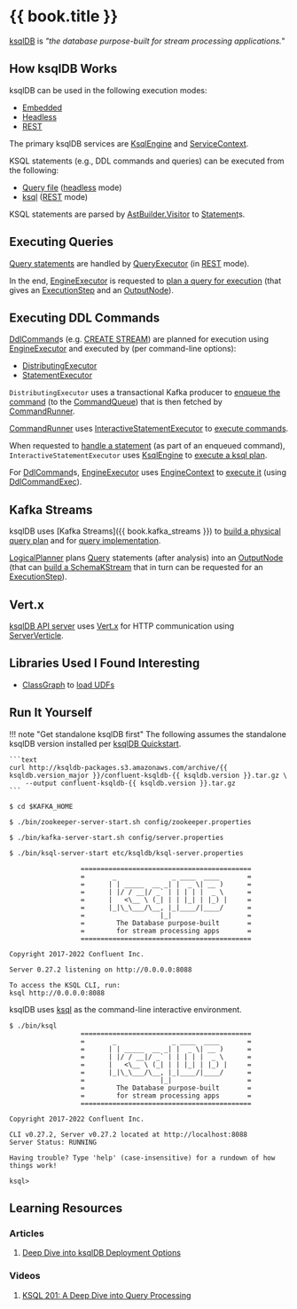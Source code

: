 # {{ book.title }}

[ksqlDB](https://ksqldb.io/) is _"the database purpose-built for stream processing applications._"

## How ksqlDB Works

ksqlDB can be used in the following execution modes:

* [Embedded](embedded/index.md)
* [Headless](headless/index.md)
* [REST](rest/index.md)

The primary ksqlDB services are [KsqlEngine](KsqlEngine.md) and [ServiceContext](ServiceContext.md).

KSQL statements (e.g., DDL commands and queries) can be executed from the following:

* [Query file](rest/ServerOptions.md#queries-file) ([headless](headless/index.md) mode)
* [ksql](cli/Ksql.md) ([REST](rest/index.md) mode)

KSQL statements are parsed by [AstBuilder.Visitor](parser/AstBuilder.Visitor.md) to [Statement](parser/Statement.md)s.

## Executing Queries

[Query statements](parser/Query.md) are handled by [QueryExecutor](rest/QueryExecutor.md#handleQuery) (in [REST](rest/index.md) mode).

In the end, [EngineExecutor](EngineExecutor.md) is requested to [plan a query for execution](EngineExecutor.md#planQuery) (that gives an [ExecutionStep](ExecutionStep.md) and an [OutputNode](planner/OutputNode.md)).

## Executing DDL Commands

[DdlCommand](DdlCommand.md)s (e.g. [CREATE STREAM](parser/CreateStream.md)) are planned for execution using [EngineExecutor](EngineExecutor.md#plan) and executed by (per command-line options):

* [DistributingExecutor](rest/DistributingExecutor.md#execute)
* [StatementExecutor](rest/StatementExecutor.md#handleExecutableDdl)

`DistributingExecutor` uses a transactional Kafka producer to [enqueue the command](rest/CommandQueue.md#enqueueCommand) (to the [CommandQueue](#commandQueue)) that is then fetched by [CommandRunner](rest/CommandRunner.md#fetchAndRunCommands).

[CommandRunner](rest/CommandRunner.md) uses [InteractiveStatementExecutor](rest/InteractiveStatementExecutor.md) to [execute commands](rest/CommandRunner.md#executeStatement).

When requested to [handle a statement](rest/InteractiveStatementExecutor.md#handleStatement) (as part of an enqueued command), `InteractiveStatementExecutor` uses [KsqlEngine](KsqlEngine.md) to [execute a ksql plan](KsqlEngine.md#execute).

For [DdlCommand](DdlCommand.md)s, [EngineExecutor](EngineExecutor.md) uses [EngineContext](EngineContext.md) to [execute it](EngineContext.md#executeDdl) (using [DdlCommandExec](DdlCommandExec.md#execute)).

## Kafka Streams

ksqlDB uses [Kafka Streams]({{ book.kafka_streams }}) to [build a physical query plan](QueryEngine.md#buildPhysicalPlan) and for [query implementation](QueryBuilder.md#buildQueryImplementation).

[LogicalPlanner](planner/LogicalPlanner.md#buildPersistentLogicalPlan) plans [Query](parser/Query.md) statements (after analysis) into an [OutputNode](planner/OutputNode.md) (that can [build a SchemaKStream](planner/PlanNode.md#buildStream) that in turn can be requested for an [ExecutionStep](SchemaKStream.md#getSourceStep)).

## Vert.x

[ksqlDB API server](api/Server.md) uses [Vert.x](https://vertx.io/) for HTTP communication using [ServerVerticle](api/ServerVerticle.md).

## Libraries Used I Found Interesting

* [ClassGraph](https://github.com/classgraph/classgraph) to [load UDFs](functions/UserFunctionLoader.md#loadFunctions)

## Run It Yourself

!!! note "Get standalone ksqlDB first"
    The following assumes the standalone ksqlDB version installed per [ksqlDB Quickstart](https://ksqldb.io/quickstart-standalone-tarball.html#quickstart-content).

    ```text
    curl http://ksqldb-packages.s3.amazonaws.com/archive/{{ ksqldb.version_major }}/confluent-ksqldb-{{ ksqldb.version }}.tar.gz \
        --output confluent-ksqldb-{{ ksqldb.version }}.tar.gz
    ```

```console
$ cd $KAFKA_HOME

$ ./bin/zookeeper-server-start.sh config/zookeeper.properties

$ ./bin/kafka-server-start.sh config/server.properties

$ ./bin/ksql-server-start etc/ksqldb/ksql-server.properties

                  ===========================================
                  =       _              _ ____  ____       =
                  =      | | _____  __ _| |  _ \| __ )      =
                  =      | |/ / __|/ _` | | | | |  _ \      =
                  =      |   <\__ \ (_| | | |_| | |_) |     =
                  =      |_|\_\___/\__, |_|____/|____/      =
                  =                   |_|                   =
                  =        The Database purpose-built       =
                  =        for stream processing apps       =
                  ===========================================

Copyright 2017-2022 Confluent Inc.

Server 0.27.2 listening on http://0.0.0.0:8088

To access the KSQL CLI, run:
ksql http://0.0.0.0:8088
```

ksqlDB uses [ksql](cli/Ksql.md) as the command-line interactive environment.

```console
$ ./bin/ksql
                  ===========================================
                  =       _              _ ____  ____       =
                  =      | | _____  __ _| |  _ \| __ )      =
                  =      | |/ / __|/ _` | | | | |  _ \      =
                  =      |   <\__ \ (_| | | |_| | |_) |     =
                  =      |_|\_\___/\__, |_|____/|____/      =
                  =                   |_|                   =
                  =        The Database purpose-built       =
                  =        for stream processing apps       =
                  ===========================================

Copyright 2017-2022 Confluent Inc.

CLI v0.27.2, Server v0.27.2 located at http://localhost:8088
Server Status: RUNNING

Having trouble? Type 'help' (case-insensitive) for a rundown of how things work!

ksql>
```

## Learning Resources

### Articles

1. [Deep Dive into ksqlDB Deployment Options](https://www.confluent.io/blog/deep-dive-ksql-deployment-options/)

### Videos

1. [KSQL 201: A Deep Dive into Query Processing](https://www.confluent.io/kafka-summit-london18/ksql-201-a-deep-dive-into-query-processing/)
